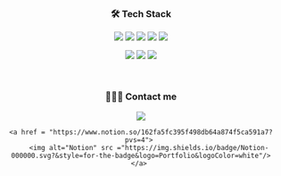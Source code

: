 


<h3 align="center">  🛠 Tech Stack </h3>


<p align="center">
    <img src="https://img.shields.io/badge/Java-007396?style=flat-square&logo=Java&logoColor=white"/>
    <img src="https://img.shields.io/badge/Javascript-ffb13b?style=flat-square&logo=javascript&logoColor=white"/>
    <img src="https://img.shields.io/badge/HTML-E34F26?style=flat-square&logo=html5&logoColor=white"/>
    <img src="https://img.shields.io/badge/CSS-1572B6?style=flat-square&logo=css3&logoColor=white"/>
    <img src="https://img.shields.io/badge/Spring-6DB33F?style=flat-square&logo=Spring&logoColor=white"/>
</p>

<p align="center">
    <img src="https://img.shields.io/badge/SpringBoot-6DB33F?style=flat-square&logo=Spring&logoColor=white"/>
    <img src="https://img.shields.io/badge/OracleDB-F80000?style=flat-square&logo=oracle&logoColor=white"/>
    <img src="https://img.shields.io/badge/Mysql-E6B91E?style=flat-square&logo=MySql&logoColor=white"/>
</p>


<br>


<h3 align="center">  🙋🏻‍♀️ Contact me </h3>

<div align="center">
    <a href="mailto:gytjs513563@gmail.com">
        <img src="https://img.shields.io/badge/Gmail-ff0000?style=for-the-badge&logo=Gmail&logoColor=0000ff"/>
    </a>
 
    <a href = "https://www.notion.so/162fa5fc395f498db64a874f5ca591a7?pvs=4"> 
        <img alt="Notion" src ="https://img.shields.io/badge/Notion-000000.svg?&style=for-the-badge&logo=Portfolio&logoColor=white"/>
    </a> 
   
</div>



<!--
**wkdgytjs/wkdgytjs** is a ✨ _special_ ✨ repository because its `README.md` (this file) appears on your GitHub profile.

Here are some ideas to get you started:

- 🔭 I’m currently working on ...
- 🌱 I’m currently learning ...
- 👯 I’m looking to collaborate on ...
- 🤔 I’m looking for help with ...
- 💬 Ask me about ...
- 📫 How to reach me: ...
- 😄 Pronouns: ...
- ⚡ Fun fact: ...
-->
